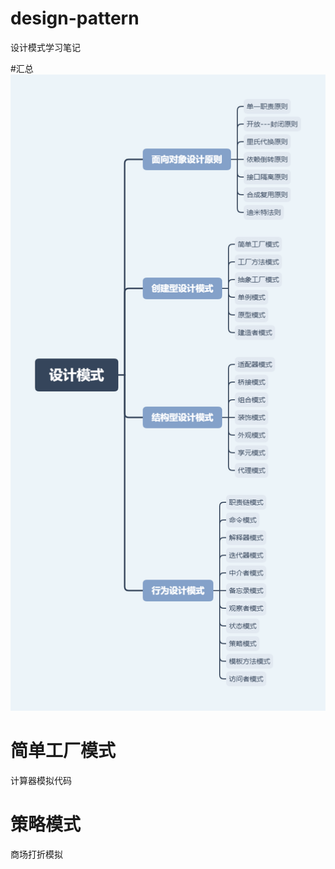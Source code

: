 # design-pattern
设计模式学习笔记

#汇总
![设计模式](designpatternDoc/设计模式.png "设计模式")


# 简单工厂模式
计算器模拟代码

# 策略模式
商场打折模拟

